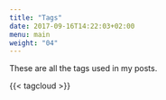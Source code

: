 ```yaml
---
title: "Tags"
date: 2017-09-16T14:22:03+02:00
menu: main
weight: "04"
---
```


<div class="tc">These are all the tags used in my posts.

{{< tagcloud >}}

